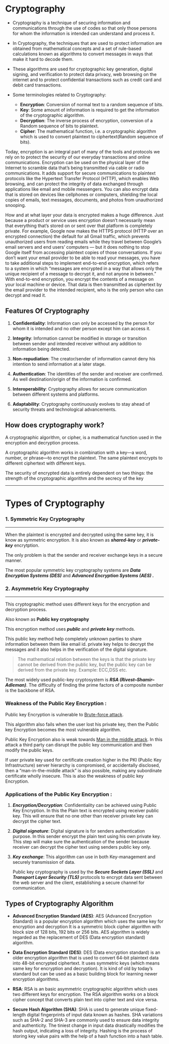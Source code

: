 # Cryptography

- Cryptography is a technique of securing information and communications through the use of codes so that only those persons for whom the information is intended can understand and process it.

- In Cryptography, the techniques that are used to protect information are obtained from mathematical concepts and a set of rule-based calculations known as algorithms to convert messages in ways that make it hard to decode them.

- These algorithms are used for cryptographic key generation, digital signing, and verification to protect data privacy, web browsing on the internet and to protect confidential transactions such as credit card and debit card transactions.

- Some terminologies related to Cryptography:

  - **Encryption**: Conversion of normal text to a random sequence of bits.
  - **Key**: Some amount of information is required to get the information of the cryptographic algorithm.
  - **Decryption**: The inverse process of encryption, conversion of a Random sequence of bits to plaintext.
  - **Cipher**: The mathematical function, i.e. a cryptographic algorithm which is used to convert plaintext to ciphertext(Random sequence of bits).

Today, encryption is an integral part of many of the tools and protocols we rely on to protect the security of our everyday transactions and online communications. Encryption can be used on the physical layer of the Internet to scramble data that’s being transmitted via cable or radio communications. It adds support for secure communications to plaintext protocols like the Hypertext Transfer Protocol (HTTP), which enables Web browsing, and can protect the integrity of data exchanged through applications like email and mobile messengers. You can also encrypt data that is stored on devices like cellphones or computers, shielding the local copies of emails, text messages, documents, and photos from unauthorized snooping.

How and at what layer your data is encrypted makes a huge difference. Just because a product or service uses encryption doesn’t necessarily mean that everything that’s stored on or sent over that platform is completely private. For example, Google now makes the HTTPS protocol (HTTP over an encrypted connection) the default for all Gmail traffic, which prevents unauthorized users from reading emails while they travel between Google’s email servers and end users’ computers — but it does nothing to stop Google itself from accessing plaintext copies of those conversations. If you don’t want your email provider to be able to read your messages, you have to take additional steps to implement end-to-end encryption, which refers to a system in which “messages are encrypted in a way that allows only the unique recipient of a message to decrypt it, and not anyone in between.” With end-to-end encryption, you encrypt the contents of a message on your local machine or device. That data is then transmitted as ciphertext by the email provider to the intended recipient, who is the only person who can decrypt and read it.

## Features Of Cryptography

1. **Confidentiality**: Information can only be accessed by the person for whom it is intended and no other person except him can access it.

2. **Integrity**: Information cannot be modified in storage or transition between sender and intended receiver without any addition to information being detected.

3. **Non-repudiation**: The creator/sender of information cannot deny his intention to send information at a later stage.

4. **Authentication**: The identities of the sender and receiver are confirmed. As well destination/origin of the information is confirmed.

5. **Interoperability**: Cryptography allows for secure communication between different systems and platforms.

6. **Adaptability**: Cryptography continuously evolves to stay ahead of security threats and technological advancements.

## How does cryptography work?

A cryptographic algorithm, or cipher, is a mathematical function used in the encryption and decryption process.

A cryptographic algorithm works in combination with a
key—a word, number, or phrase—to encrypt the plaintext. The same plaintext
encrypts to different ciphertext with different keys.

The security of encrypted data is
entirely dependent on two things: the strength of the cryptographic algorithm and the
secrecy of the key

---

# Types of Cryptography

### 1. Symmetric Key Cryptography

---

When the plaintext is encrypted and decrypted using the same key, it is know as symmetric encryption. It is also known as **_shared-key_** or **_private-key_** encrytption.

The only problem is that the sender and receiver exchange keys in a secure manner.

The most popular symmetric key cryptography systems are **_Data Encryption Systems (DES)_** and **_Advanced Encryption Systems (AES) ._**

### 2. Asymmetric Key Cryptography

---

This cryptographic method uses different keys for the encryption and decryption process.

Also known as **Public key cryptography**

This encryption method uses **_public_** and **_private key_** methods.

This public key method help completely unknown parties to share information between them like email id. private key helps to decrypt the messages and it also helps in the verification of the digital signature.

> The mathematical relation between the keys is that the private key cannot be derived from the public key, but the public key can be derived from the private key. Example: ECC,DSS etc.

The most widely used public-key cryptosystem is **_RSA (Rivest–Shamir–Adleman)_**. The difficulty of finding the prime factors of a composite number is the backbone of RSA.

### Weakness of the Public Key Encryption :

Public key Encryption is vulnerable to [Brute-force attack](https://www.cloudflare.com/learning/bots/brute-force-attack/).

This algorithm also fails when the user lost his private key, then the Public key Encryption becomes the most vulnerable algorithm.

Public Key Encryption also is weak towards [Man in the middle attack](https://www.wiz.io/academy/man-in-the-middle-attack). In this attack a third party can disrupt the public key communication and then modify the public keys.

If user private key used for certificate creation higher in the PKI (Public Key Infrastructure) server hierarchy is compromised, or accidentally disclosed, then a “man-in-the-middle attack” is also possible, making any subordinate certificate wholly insecure. This is also the weakness of public key Encryption.

### Applications of the Public Key Encryption :

1. **_Encryption/Decryption_**: Confidentiality can be achieved using Public Key Encryption. In this the Plain text is encrypted using receiver public key. This will ensure that no one other than receiver private key can decrypt the cipher text.

2. **_Digital signature_**: Digital signature is for senders authentication purpose. In this sender encrypt the plain text using his own private key. This step will make sure the authentication of the sender because receiver can decrypt the cipher text using senders public key only.

3. **_Key exchange_**: This algorithm can use in both Key-management and securely transmission of data.

   Public key cryptography is used by the **_Secure Sockets Layer (SSL)_** and **_Transport Layer Security (TLS)_** protocols to encrypt data sent between the web server and the client, establishing a secure channel for communication.

## Types of Cryptography Algorithm

- **Advanced Encryption Standard (AES)**: AES (Advanced Encryption Standard) is a popular encryption algorithm which uses the same key for encryption and decryption It is a symmetric block cipher algorithm with block size of 128 bits, 192 bits or 256 bits. AES algorithm is widely regarded as the replacement of DES (Data encryption standard) algorithm.

- **Data Encryption Standard (DES)**: DES (Data encryption standard) is an older encryption algorithm that is used to convert 64-bit plaintext data into 48-bit encrypted ciphertext. It uses symmetric keys (which means same key for encryption and decryption). It is kind of old by today’s standard but can be used as a basic building block for learning newer encryption algorithms.

- **RSA**: RSA is an basic asymmetric cryptographic algorithm which uses two different keys for encryption. The RSA algorithm works on a block cipher concept that converts plain text into cipher text and vice versa.

- **Secure Hash Algorithm (SHA)**: SHA is used to generate unique fixed-length digital fingerprints of input data known as hashes. SHA variations such as SHA-2 and SHA-3 are commonly used to ensure data integrity and authenticity. The tiniest change in input data drastically modifies the hash output, indicating a loss of integrity. Hashing is the process of storing key value pairs with the help of a hash function into a hash table.

